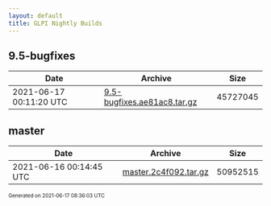 ```yaml
---
layout: default
title: GLPI Nightly Builds
---
```


## 9.5-bugfixes

Date|Archive|Size
---|---|---
2021-06-17 00:11:20 UTC|[9.5-bugfixes.ae81ac8.tar.gz](9.5-bugfixes.ae81ac8.tar.gz)|45727045

## master

Date|Archive|Size
---|---|---
2021-06-16 00:14:45 UTC|[master.2c4f092.tar.gz](master.2c4f092.tar.gz)|50952515

<font size="1">Generated on 2021-06-17 08:36:03 UTC</font>
